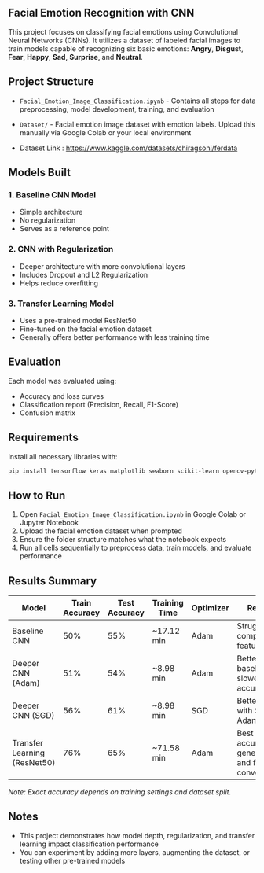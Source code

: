 ﻿## Facial Emotion Recognition with CNN

This project focuses on classifying facial emotions using Convolutional Neural Networks (CNNs). It utilizes a dataset of labeled facial images to train models capable of recognizing six basic emotions: **Angry**, **Disgust**, **Fear**, **Happy**, **Sad**, **Surprise**, and **Neutral**.

## Project Structure

- `Facial_Emotion_Image_Classification.ipynb` - Contains all steps for data preprocessing, model development, training, and evaluation
- `Dataset/` - Facial emotion image dataset with emotion labels. Upload this manually via Google Colab or your local environment

- Dataset Link : https://www.kaggle.com/datasets/chiragsoni/ferdata

## Models Built

### 1. Baseline CNN Model

- Simple architecture
- No regularization
- Serves as a reference point

### 2. CNN with Regularization

- Deeper architecture with more convolutional layers
- Includes Dropout and L2 Regularization
- Helps reduce overfitting

### 3. Transfer Learning Model

- Uses a pre-trained model ResNet50
- Fine-tuned on the facial emotion dataset
- Generally offers better performance with less training time

## Evaluation

Each model was evaluated using:

- Accuracy and loss curves
- Classification report (Precision, Recall, F1-Score)
- Confusion matrix

## Requirements

Install all necessary libraries with:

```bash
pip install tensorflow keras matplotlib seaborn scikit-learn opencv-python
```

## How to Run

1. Open `Facial_Emotion_Image_Classification.ipynb` in Google Colab or Jupyter Notebook
2. Upload the facial emotion dataset when prompted
3. Ensure the folder structure matches what the notebook expects
4. Run all cells sequentially to preprocess data, train models, and evaluate performance

## Results Summary

| Model                        | Train Accuracy | Test Accuracy | Training Time | Optimizer | Remarks                                               |
| ---------------------------- | -------------- | ------------- | ------------- | --------- | ----------------------------------------------------- |
| Baseline CNN                 | 50%            | 55%           | ~17.12 min    | Adam      | Struggled with complex features                       |
| Deeper CNN (Adam)            | 51%            | 54%           | ~8.98 min     | Adam      | Better than baseline, but slower & less accurate      |
| Deeper CNN (SGD)             | 56%            | 61%           | ~8.98 min     | SGD       | Better result with SGD then Adam                      |
| Transfer Learning (ResNet50) | 76%            | 65%           | ~71.58 min    | Adam      | Best accuracy, generalization, and faster convergence |

_Note: Exact accuracy depends on training settings and dataset split._

## Notes

- This project demonstrates how model depth, regularization, and transfer learning impact classification performance
- You can experiment by adding more layers, augmenting the dataset, or testing other pre-trained models
